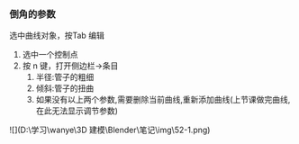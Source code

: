 ### 倒角的参数

选中曲线对象，按Tab 编辑

1. 选中一个控制点
2. 按 n 键，打开侧边栏->条目
   1. 半径:管子的粗细
   2. 倾斜:管子的扭曲
   3. 如果没有以上两个参数,需要删除当前曲线,重新添加曲线(上节课做完曲线,在此无法显示调节参数)

![](D:\学习\wanye\3D 建模\Blender\笔记\img\52-1.png)

